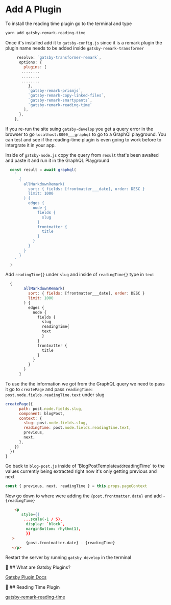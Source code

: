 # Add A Plugin

To install the reading time plugin go to the terminal and type

```bash
yarn add gatsby-remark-reading-time
```
Once it's installed add it to `gatsby-config.js` since it is a remark plugin the plugin name needs to be added inside `gatsby-remark-transformer`

```js
     resolve: `gatsby-transformer-remark`,
      options: {
        plugins: [
       ........
       ........
       ........
          },
          `gatsby-remark-prismjs`,
          `gatsby-remark-copy-linked-files`,
          `gatsby-remark-smartypants`,
          `gatsby-remark-reading-time`
        ],
      },
    },
```
If you re-run the site suing `gatsby-develop` you get a query error in the browser to go `localhost:8000___graphql` to go to a GraphQl playground. You can test and see if the reading-time plugin is even going to work before to intergrate it in your app.


Inside of `gatsby-node.js` copy the query from `result` that's been awaited and paste it and run it in the GraphQL Playground

```js
  const result = await graphql(
    `
      {
        allMarkdownRemark(
          sort: { fields: [frontmatter___date], order: DESC }
          limit: 1000
        ) {
          edges {
            node {
              fields {
                slug
              }
              frontmatter {
                title
              }
            }
          }
        }
      }
    `
  )
```
Add `readingTime{}` under `slug` and inside of `readingTime{}` type in `text`

```js
  {
        allMarkdownRemark(
          sort: { fields: [frontmatter___date], order: DESC }
          limit: 1000
        ) {
          edges {
            node {
              fields {
                slug
                readingTime{
                text
                }
              }
              frontmatter {
                title
              }
            }
          }
        }
      }
```
To use the the information we got from the GraphQL query we need to pass it go to `createPage` and pass `readingTime: post.node.fields.readingTime.text` under slug

```js
createPage({
      path: post.node.fields.slug,
      component: blogPost,
      context: {
        slug: post.node.fields.slug,
        readingTime: post.node.fields.readingTime.text,
        previous,
        next,
      },
    })
  })
}
```

Go back to `blog-post.js` inside of 'BlogPostTemplate` add `readingTime` to the values currently being extracted right now it's only getting previous and next

```js
const { previous, next, readingTime } = this.props.pageContext
```

Now go down to where were adding the `{post.frontmatter.date}` and add `- {readingTime}`
```html
    <p
       style={{
        ...scale(-1 / 5),
         display: `block`,
         marginBottom: rhythm(1),
         }}
   >
         {post.frontmatter.date} - {readingTime}
   </p>
```

Restart the server by running `gatsby develop` in the terminal


🤔 ## What are Gatsby Plugins? 

[Gatsby Plugin Docs](https://www.gatsbyjs.org/docs/plugins)

🤔 ##  Reading Time Plugin 

[gatsby-remark-reading-time](https://www.gatsbyjs.org/packages/gatsby-remark-reading-time/)
